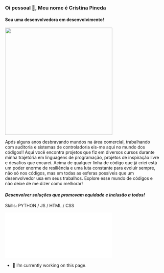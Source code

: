 ### Oi pessoal 👋, Meu nome é Cristina Pineda

#### Sou uma desenvolvedora em desenvolvimento!
<img src="https://octodex.github.com/images/femalecodertocat.png"  width="350px"/>


Após alguns anos desbravando mundos na área comercial, trabalhando com auditoria e sistemas de controladoria eis-me aqui no mundo dos códigos!! 
Aqui você encontra projetos que fiz em diversos cursos durante minha  trajetória em linguagens de programação, projetos de inspiração livre e desafios que encarei. Acima de qualquer linha de código que já criei está um poder enorme de resiliência e uma luta constante para evoluir sempre, não só nos códigos, mas em todas as esferas possíveis que um desenvolvedor usa em seus trabalhos. 
Explore esse mundo de códigos e não deixe de me dizer como melhorar! 

#### *Desenvolver soluções que promovam equidade e inclusão a todos!*


Skills: PYTHON / JS / HTML / CSS 

<embed src="output_free.mp4" title="my-video" autostart="true" width="350px">


- 🔭 I’m currently working on this page. 




